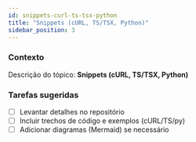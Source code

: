 ```yaml
---
id: snippets-curl-ts-tsx-python
title: "Snippets (cURL, TS/TSX, Python)"
sidebar_position: 3
---
```


<!-- Conteúdo inicial (stub). Preencha com detalhes do projeto. -->

### Contexto
Descrição do tópico: **Snippets (cURL, TS/TSX, Python)**

### Tarefas sugeridas
- [ ] Levantar detalhes no repositório
- [ ] Incluir trechos de código e exemplos (cURL/TS/py)
- [ ] Adicionar diagramas (Mermaid) se necessário